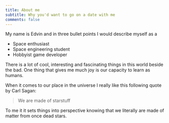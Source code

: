 ```yaml
---
title: About me
subtitle: Why you'd want to go on a date with me
comments: false
---
```


My name is Edvin and in three bullet points I would describe myself as a
* Space enthusiast
* Space engineering student
* Hobbyist game developer

There is a lot of cool, interesting and fascinating things in this world beside the bad. One thing that gives me much joy is our capacity to learn as humans.

When it comes to our place in the universe I really like this following quote by Carl Sagan:
> We are made of starstuff

To me it it sets things into perspective knowing that we literally are made of matter from once dead stars.
